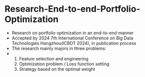 # Research-End-to-end-Portfolio-Optimization
- Research on portfolio optimization in an end-to-end manner
- Accepted by 2024 7th International Conference on Big Data Technologies Hangzhou(ICBDT 2024), in publication process
- The research mainly majors in three problems:
- 1. Feature selection and engineering
  2. Optimization problem / Loss function setting
  3. Strategy based on the optimal weight

